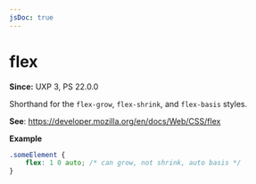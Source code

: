 ```yaml
---
jsDoc: true
---
```

# flex

**Since:** UXP 3, PS 22.0.0

Shorthand for the `flex-grow`, `flex-shrink`, and `flex-basis` styles.

**See**: https://developer.mozilla.org/en/docs/Web/CSS/flex

**Example**

```css
.someElement {
    flex: 1 0 auto; /* can grow, not shrink, auto basis */
}
```